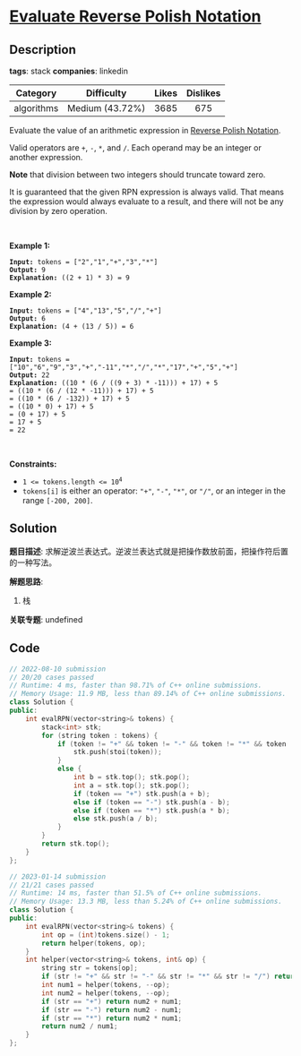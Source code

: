 # [Evaluate Reverse Polish Notation](https://leetcode.com/problems/evaluate-reverse-polish-notation/description/)

## Description

**tags**: stack
**companies**: linkedin

|  Category  |   Difficulty    | Likes | Dislikes |
| :--------: | :-------------: | :---: | :------: |
| algorithms | Medium (43.72%) | 3685  |   675    |

<p>Evaluate the value of an arithmetic expression in <a href="http://en.wikipedia.org/wiki/Reverse_Polish_notation" target="_blank">Reverse Polish Notation</a>.</p>

<p>Valid operators are <code>+</code>, <code>-</code>, <code>*</code>, and <code>/</code>. Each operand may be an integer or another expression.</p>

<p><strong>Note</strong> that division between two integers should truncate toward zero.</p>

<p>It is guaranteed that the given RPN expression is always valid. That means the expression would always evaluate to a result, and there will not be any division by zero operation.</p>

<p>&nbsp;</p>
<p><strong>Example 1:</strong></p>

<pre><code><strong>Input:</strong> tokens = [&quot;2&quot;,&quot;1&quot;,&quot;+&quot;,&quot;3&quot;,&quot;*&quot;]
<strong>Output:</strong> 9
<strong>Explanation:</strong> ((2 + 1) * 3) = 9</code></pre>

<p><strong>Example 2:</strong></p>

<pre><code><strong>Input:</strong> tokens = [&quot;4&quot;,&quot;13&quot;,&quot;5&quot;,&quot;/&quot;,&quot;+&quot;]
<strong>Output:</strong> 6
<strong>Explanation:</strong> (4 + (13 / 5)) = 6</code></pre>

<p><strong>Example 3:</strong></p>

<pre><code><strong>Input:</strong> tokens = [&quot;10&quot;,&quot;6&quot;,&quot;9&quot;,&quot;3&quot;,&quot;+&quot;,&quot;-11&quot;,&quot;*&quot;,&quot;/&quot;,&quot;*&quot;,&quot;17&quot;,&quot;+&quot;,&quot;5&quot;,&quot;+&quot;]
<strong>Output:</strong> 22
<strong>Explanation:</strong> ((10 * (6 / ((9 + 3) * -11))) + 17) + 5
= ((10 * (6 / (12 * -11))) + 17) + 5
= ((10 * (6 / -132)) + 17) + 5
= ((10 * 0) + 17) + 5
= (0 + 17) + 5
= 17 + 5
= 22</code></pre>

<p>&nbsp;</p>
<p><strong>Constraints:</strong></p>

<ul>
  <li><code>1 &lt;= tokens.length &lt;= 10<sup>4</sup></code></li>
  <li><code>tokens[i]</code> is either an operator: <code>&quot;+&quot;</code>, <code>&quot;-&quot;</code>, <code>&quot;*&quot;</code>, or <code>&quot;/&quot;</code>, or an integer in the range <code>[-200, 200]</code>.</li>
</ul>

## Solution

**题目描述**: 求解逆波兰表达式。逆波兰表达式就是把操作数放前面，把操作符后置的一种写法。

**解题思路**:

1. 栈

**关联专题**: undefined

## Code

```cpp
// 2022-08-10 submission
// 20/20 cases passed
// Runtime: 4 ms, faster than 98.71% of C++ online submissions.
// Memory Usage: 11.9 MB, less than 89.14% of C++ online submissions.
class Solution {
public:
    int evalRPN(vector<string>& tokens) {
        stack<int> stk;
        for (string token : tokens) {
            if (token != "+" && token != "-" && token != "*" && token != "/") {
                stk.push(stoi(token));
            }
            else {
                int b = stk.top(); stk.pop();
                int a = stk.top(); stk.pop();
                if (token == "+") stk.push(a + b);
                else if (token == "-") stk.push(a - b);
                else if (token == "*") stk.push(a * b);
                else stk.push(a / b);
            }
        }
        return stk.top();
    }
};
```

```cpp
// 2023-01-14 submission
// 21/21 cases passed
// Runtime: 14 ms, faster than 51.5% of C++ online submissions.
// Memory Usage: 13.3 MB, less than 5.24% of C++ online submissions.
class Solution {
public:
    int evalRPN(vector<string>& tokens) {
        int op = (int)tokens.size() - 1;
        return helper(tokens, op);
    }
    int helper(vector<string>& tokens, int& op) {
        string str = tokens[op];
        if (str != "+" && str != "-" && str != "*" && str != "/") return stoi(str);
        int num1 = helper(tokens, --op);
        int num2 = helper(tokens, --op);
        if (str == "+") return num2 + num1;
        if (str == "-") return num2 - num1;
        if (str == "*") return num2 * num1;
        return num2 / num1;
    }
};
```
